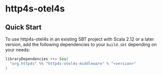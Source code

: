 # http4s-otel4s

## Quick Start

To use http4s-otel4s in an existing SBT project with Scala 2.12 or a later version, add the following dependencies to your
`build.sbt` depending on your needs:

```scala
libraryDependencies ++= Seq(
  "org.http4s" %% "http4s-otel4s-middleware" % "<version>"
)
```
